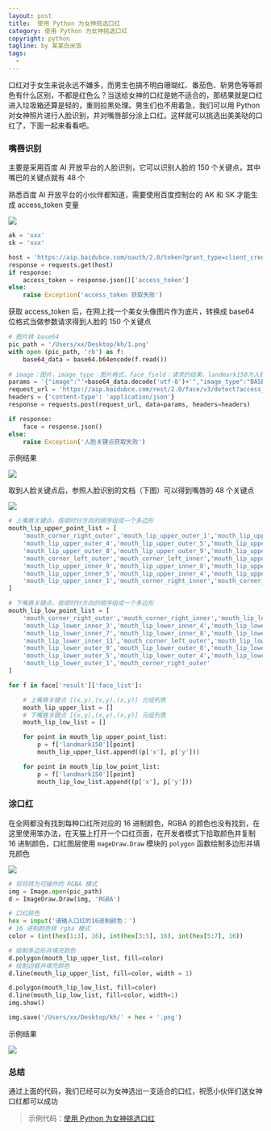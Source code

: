 ```yaml
---
layout: post     
title:  使用 Python 为女神挑选口红      
category: 使用 Python 为女神挑选口红  
copyright: python                           
tagline: by 某某白米饭       
tags: 
  - 
---
```


口红对于女生来说永远不嫌多，而男生也搞不明白珊瑚红、番茄色、斩男色等等颜色有什么区别，不都是红色么？当送给女神的口红是她不适合的，那结果就是口红进入垃圾箱还算是轻的，重则拉黑处理。男生们也不用着急，我们可以用 Python 对女神照片进行人脸识别，并对嘴唇部分涂上口红。这样就可以挑选出美美哒的口红了，下面一起来看看吧。
<!--more-->
### 嘴唇识别

主要是采用百度 AI 开放平台的人脸识别，它可以识别人脸的 150 个关键点，其中嘴巴的关键点就有 48 个

熟悉百度 AI 开放平台的小伙伴都知道，需要使用百度控制台的 AK 和 SK 才能生成 access_token 变量

![](http://www.justdopython.com/assets/images/2020/07/kouhong/k_0.png)

```python
ak = 'xxx'
sk = 'xxx'

host = 'https://aip.baidubce.com/oauth/2.0/token?grant_type=client_credentials&client_id=' + ak + '&client_secret=' + sk
response = requests.get(host)
if response:
    access_token = response.json()['access_token']
else:
    raise Exception('access_token 获取失败')
```

获取 access_token 后，在网上找一个美女头像图片作为底片，转换成 base64 位格式当做参数请求得到人脸的 150 个关键点

```python
# 图片转 base64
pic_path = '/Users/xx/Desktop/kh/1.png'
with open (pic_path, 'rb') as f:
    base64_data = base64.b64encode(f.read())
    
# image：图片，image_type：图片格式，face_field：请求的结果，landmark150为人脸的 150 个关键点
params = '{"image":"'+base64_data.decode('utf-8')+'","image_type":"BASE64","face_field":"landmark150"}'
request_url = 'https://aip.baidubce.com/rest/2.0/face/v3/detect?access_token=' + access_token
headers = {'content-type': 'application/json'}
response = requests.post(request_url, data=params, headers=headers)

if response:
    face = response.json()
else:
    raise Exception('人脸关键点获取失败')
```

示例结果

![](http://www.justdopython.com/assets/images/2020/07/kouhong/k_1.png)

取到人脸关键点后，参照人脸识别的文档（下图）可以得到嘴唇的 48 个关键点

![](http://www.justdopython.com/assets/images/2020/07/kouhong/k_2.png)

```python
# 上嘴唇关键点，按顺时针方向的顺序组成一个多边形
mouth_lip_upper_point_list = [
    'mouth_corner_right_outer','mouth_lip_upper_outer_1','mouth_lip_upper_outer_2','mouth_lip_upper_outer_3',
    'mouth_lip_upper_outer_4','mouth_lip_upper_outer_5','mouth_lip_upper_outer_6','mouth_lip_upper_outer_7',
    'mouth_lip_upper_outer_8','mouth_lip_upper_outer_9','mouth_lip_upper_outer_10','mouth_lip_upper_outer_11',
    'mouth_corner_left_outer','mouth_corner_left_inner','mouth_lip_upper_inner_11','mouth_lip_upper_inner_10',
    'mouth_lip_upper_inner_9','mouth_lip_upper_inner_8','mouth_lip_upper_inner_7','mouth_lip_upper_inner_6',
    'mouth_lip_upper_inner_5','mouth_lip_upper_inner_4','mouth_lip_upper_inner_3','mouth_lip_upper_inner_2',
    'mouth_lip_upper_inner_1','mouth_corner_right_inner','mouth_corner_right_outer'
]

# 下嘴唇关键点，按顺时针方向的顺序组成一个多边形
mouth_lip_low_point_list = [
    'mouth_corner_right_outer','mouth_corner_right_inner','mouth_lip_lower_inner_1','mouth_lip_lower_inner_2',
    'mouth_lip_lower_inner_3','mouth_lip_lower_inner_4','mouth_lip_lower_inner_5','mouth_lip_lower_inner_6',
    'mouth_lip_lower_inner_7','mouth_lip_lower_inner_8','mouth_lip_lower_inner_9','mouth_lip_lower_inner_10',
    'mouth_lip_lower_inner_11','mouth_corner_left_outer','mouth_lip_lower_outer_11','mouth_lip_lower_outer_10',
    'mouth_lip_lower_outer_9','mouth_lip_lower_outer_8','mouth_lip_lower_outer_7','mouth_lip_lower_outer_6',
    'mouth_lip_lower_outer_5','mouth_lip_lower_outer_4','mouth_lip_lower_outer_3','mouth_lip_lower_outer_2',
    'mouth_lip_lower_outer_1','mouth_corner_right_outer'
]

for f in face['result']['face_list']:

    # 上嘴唇关键点 [(x,y),(x,y),(x,y)] 元组列表
    mouth_lip_upper_list = []
    # 下嘴唇关键点 [(x,y),(x,y),(x,y)] 元组列表
    mouth_lip_low_list = []

    for point in mouth_lip_upper_point_list:
        p = f['landmark150'][point]
        mouth_lip_upper_list.append((p['x'], p['y']))

    for point in mouth_lip_low_point_list:
        p = f['landmark150'][point]
        mouth_lip_low_list.append((p['x'], p['y']))
```

### 涂口红

在全网都没有找到每种口红所对应的 16 进制颜色，RGBA 的颜色也没有找到，在这里使用笨办法，在天猫上打开一个口红页面，在开发者模式下拾取颜色并复制 16 进制颜色，口红图层使用 `mageDraw.Draw` 模块的 `polygon` 函数绘制多边形并填充颜色

![](http://www.justdopython.com/assets/images/2020/07/kouhong/k_3.png)

```python
# 将将转为可操作的 RGBA 模式
img = Image.open(pic_path)
d = ImageDraw.Draw(img, 'RGBA')

# 口红颜色
hex = input('请输入口红的16进制颜色：')
# 16 进制颜色转 rgba 模式
color = (int(hex[1:3], 16), int(hex[3:5], 16), int(hex[5:7], 16))

# 绘制多边形并填充颜色
d.polygon(mouth_lip_upper_list, fill=color)
# 绘制边框并填充颜色
d.line(mouth_lip_upper_list, fill=color, width = 1)

d.polygon(mouth_lip_low_list, fill=color)
d.line(mouth_lip_low_list, fill=color, width=1)
img.show()

img.save('/Users/xx/Desktop/kh/' + hex + '.png')

```

示例结果

![](http://www.justdopython.com/assets/images/2020/07/kouhong/k_4.gif)

### 总结

通过上面的代码，我们已经可以为女神选出一支适合的口红，祝愿小伙伴们送女神口红都可以成功

> 示例代码：[使用 Python 为女神挑选口红](https://github.com/JustDoPython/python-examples/tree/master/moumoubaimifan/kouhong)